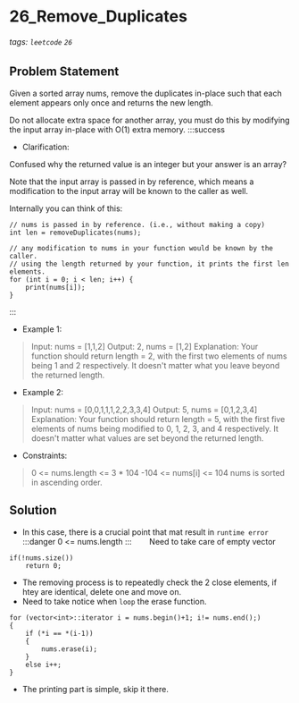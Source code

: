 # 26_Remove_Duplicates
###### tags: `leetcode` `26`
## Problem Statement
Given a sorted array nums, remove the duplicates in-place such that each element appears only once and returns the new length.

Do not allocate extra space for another array, you must do this by modifying the input array in-place with O(1) extra memory.
:::success
- Clarification:

Confused why the returned value is an integer but your answer is an array?

Note that the input array is passed in by reference, which means a modification to the input array will be known to the caller as well.

Internally you can think of this:
```!
// nums is passed in by reference. (i.e., without making a copy)
int len = removeDuplicates(nums);

// any modification to nums in your function would be known by the caller.
// using the length returned by your function, it prints the first len elements.
for (int i = 0; i < len; i++) {
    print(nums[i]);
}
```
:::

 

- Example 1:

> Input: nums = [1,1,2]
> Output: 2, nums = [1,2]
> Explanation: Your function should return length = 2, with the first two elements of nums being 1 and 2 respectively. It doesn't matter what you leave beyond the returned length.

- Example 2:

> Input: nums = [0,0,1,1,1,2,2,3,3,4]
> Output: 5, nums = [0,1,2,3,4]
> Explanation: Your function should return length = 5, with the first five elements of nums being modified to 0, 1, 2, 3, and 4 respectively. It doesn't matter what values are set beyond the returned length.
 

- Constraints:

> 0 <= nums.length <= 3 * 104
> -104 <= nums[i] <= 104
> nums is sorted in ascending order.

## Solution
- In this case, there is a crucial point that mat result in ```runtime error```
:::danger
0 <= nums.length
:::
&#160; &#160; &#160; &#160;Need to take care of empty vector
```cpp=
if(!nums.size())
    return 0;
```
- The removing process is to repeatedly check the 2 close elements, if htey are identical, delete one and move on.
- Need to take notice when ```loop``` the erase function.
```cpp=
for (vector<int>::iterator i = nums.begin()+1; i!= nums.end();)
{
    if (*i == *(i-1))
    {
        nums.erase(i);
    }
    else i++;
}
```
- The printing part is simple, skip it there.